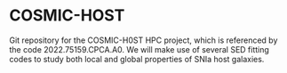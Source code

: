 # COSMIC-HOST
Git repository for the COSMIC-H0ST HPC project, which is referenced by the code 2022.75159.CPCA.A0. We will make use of several SED fitting codes to study both local and global properties of SNIa host galaxies.
